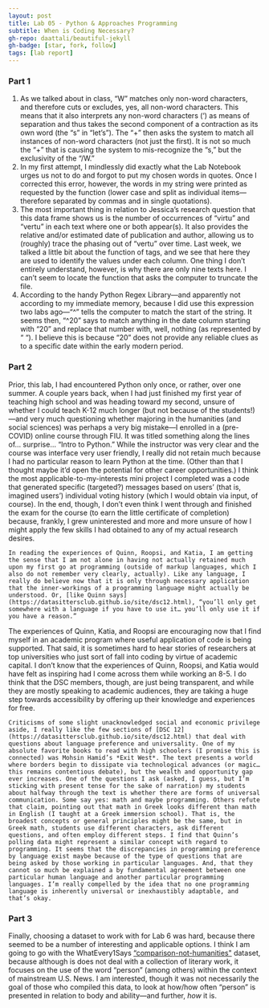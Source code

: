 ```yaml
---
layout: post
title: Lab 05 - Python & Approaches Programming
subtitle: When is Coding Necessary?
gh-repo: daattali/beautiful-jekyll
gh-badge: [star, fork, follow]
tags: [lab report]
---
```


### Part 1
1. As we talked about in class, “W” matches only non-word characters, and therefore cuts or excludes, yes, all non-word characters. This means that it also interprets any non-word characters (‘) as means of separation and thus takes the second component of a contraction as its own word (the “s” in “let’s”).  The “+” then asks the system to match all  instances of non-word characters (not just the first). It is not so much the “+” that is causing the system to mis-recognize the “s,” but the exclusivity of the “/W.” 
2. In my first attempt, I mindlessly did exactly what the Lab Notebook urges us not to do and forgot to put my chosen words in quotes. Once I corrected this error, however, the words in my string were printed as requested by the function (lower case and split as individual items—therefore separated by commas and in single quotations). 
3.  The most important thing in relation to Jessica’s research question that this data frame shows us is the number of occurrences of “virtu” and “vertu” in each text where one or both appear(s). It also provides the relative and/or estimated date of publication and author, allowing us to (roughly) trace the phasing out of “vertu” over time. 
	Last week, we talked a little bit about the function of tags, and we see that here they are used to identify the values under each column. One thing I don’t entirely understand, however, is why there are only nine texts here. I can’t seem to locate the function that asks the computer to truncate the file.
4. According to the handy Python Regex Library—and apparently not according to my immediate memory, because I did use this expression two labs ago—“^” tells the computer to match the start of the string. It seems then, “^20” says to match anything in the date column starting with “20” and replace that number with, well, nothing (as represented by “ “). I believe this is because “20” does not provide any reliable clues as to a specific date within the early modern period. 

### Part 2
Prior, this lab, I had encountered Python only once, or rather, over one summer. A couple years back, when I had just finished my first year of teaching high school and was heading toward my second, unsure of whether I could teach K-12 much longer (but not because of the students!)—and very much questioning whether majoring in the humanities (and social sciences) was perhaps a very big mistake—I enrolled in a (pre-COVID) online course through FIU. It was titled something along the lines of… surprise… “Intro to Python.” While the instructor was very clear and the course was interface very user friendly, I really did not retain much because I had no particular reason to learn Python at the time. (Other than that I thought maybe it’d open the potential for other career opportunities.) I think the most applicable-to-my-interests mini project I completed was a code that generated specific (targeted?) messages based on users’ (that is, imagined users’) individual voting history (which I would obtain via input, of course). In the end, though, I don’t even think I went through and finished the exam for the course (to earn the little certificate of completion) because, frankly, I grew uninterested and more and more unsure of how I might apply the few skills I had obtained to any of my actual research desires. 

	In reading the experiences of Quinn, Roopsi, and Katia, I am getting the sense that I am not alone in having not actually retained much upon my first go at programming (outside of markup languages, which I also do not remember very clearly, actually). Like any language, I really do believe now that it is only through necessary application that the inner-workings of a programming language might actually be understood. Or, [like Quinn says](https://datasittersclub.github.io/site/dsc12.html), “you’ll only get somewhere with a language if you have to use it… you’ll only use it if you have a reason.” 
The experiences of Quinn, Katia, and Roopsi are encouraging now that I find myself in an academic program where useful application of code is being supported. That said, it is sometimes hard to hear stories of researchers at top universities who just sort of fall into coding by virtue of academic capital. I don’t know that the experiences of Quinn, Roopsi, and Katia would have felt as inspiring had I come across them while working an 8-5. I do think that the DSC members, though, are just being transparent, and while they are mostly speaking to academic audiences, they are taking a huge step towards accessibility by offering up their knowledge and experiences for free. 

	Criticisms of some slight unacknowledged social and economic privilege aside, I really like the few sections of [DSC 12](https://datasittersclub.github.io/site/dsc12.html) that deal with questions about language preference and universality. One of my absolute favorite books to read with high schoolers (I promise this is connected) was Mohsin Hamid’s *Exit West*. The text presents a world where borders begin to dissipate via technological advances (or magic… this remains contentious debate), but the wealth and opportunity gap ever increases. One of the questions I ask (asked, I guess, but I’m sticking with present tense for the sake of narration) my students about halfway through the text is whether there are forms of universal communication. Some say yes: math and maybe programming. Others refute that claim, pointing out that math in Greek looks different than math in English (I taught at a Greek immersion school). That is, the broadest concepts or general principles might be the same, but in Greek math, students use different characters, ask different questions, and often employ different steps. I find that Quinn’s polling data might represent a similar concept with regard to programming. It seems that the discrepancies in programming preference by language exist maybe because of the type of questions that are being asked by those working in particular languages. And, that they cannot so much be explained a by fundamental agreement between one particular human language and another particular programming languages. I’m really compelled by the idea that no one programming language is inherently universal or inexhaustibly adaptable, and that’s okay. 

### Part 3
Finally, choosing a dataset to work with for Lab 6 was hard, because there seemed to be a number of interesting and applicable options. I think I am going to go with the WhatEvery1Says [“comparison-not-humanities"](https://zenodo.org/record/5068699#.Yh-FFFjMJQI) dataset, because although is does not deal with a collection of literary work, it focuses on the use of the word “person” (among others) within the context of mainstream U.S. News.  I am interested, though it was not necessarily the goal of those who compiled this data, to look at how/how often “person” is presented in relation to body and ability—and further, *how* it is. 
